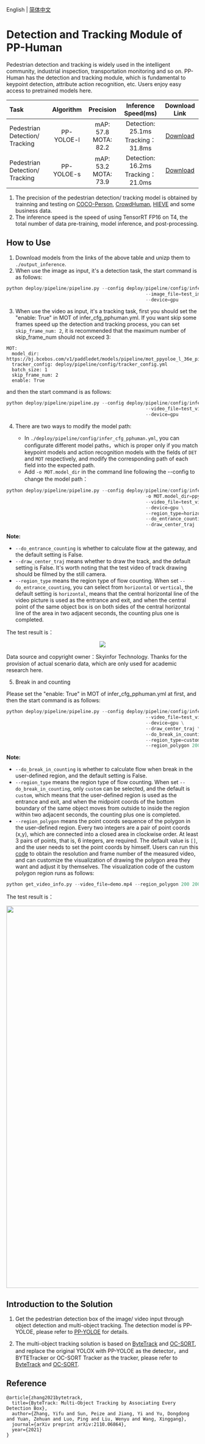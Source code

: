 English | [简体中文](pphuman_mot.md)

# Detection and Tracking Module of PP-Human

Pedestrian detection and tracking is widely used in the intelligent community, industrial inspection, transportation monitoring and so on. PP-Human has the detection and tracking module, which is fundamental to keypoint detection, attribute action recognition, etc. Users enjoy easy access to pretrained models here.

| Task                 | Algorithm | Precision | Inference Speed(ms) | Download Link                                                                               |
|:---------------------|:---------:|:------:|:------:| :---------------------------------------------------------------------------------: |
| Pedestrian Detection/ Tracking    |  PP-YOLOE-l | mAP: 57.8 <br> MOTA: 82.2 | Detection: 25.1ms <br> Tracking：31.8ms | [Download](https://bj.bcebos.com/v1/paddledet/models/pipeline/mot_ppyoloe_l_36e_pipeline.zip) |
| Pedestrian Detection/ Tracking    |  PP-YOLOE-s | mAP: 53.2 <br> MOTA: 73.9 | Detection: 16.2ms <br> Tracking：21.0ms | [Download](https://bj.bcebos.com/v1/paddledet/models/pipeline/mot_ppyoloe_s_36e_pipeline.zip) |

1. The precision of the pedestrian detection/ tracking model is obtained by trainning and testing on [COCO-Person](http://cocodataset.org/), [CrowdHuman](http://www.crowdhuman.org/), [HIEVE](http://humaninevents.org/) and some business data.
2. The inference speed is the speed of using TensorRT FP16 on T4, the total number of data pre-training, model inference, and post-processing.

## How to Use

1. Download models from the links of the above table and unizp them to ```./output_inference```.
2. When use the image as input, it's a detection task, the start command is as follows:
```python
python deploy/pipeline/pipeline.py --config deploy/pipeline/config/infer_cfg_pphuman.yml \
                                                   --image_file=test_image.jpg \
                                                   --device=gpu
```
3. When use the video as input, it's a tracking task, first you should set the "enable: True" in MOT of infer_cfg_pphuman.yml. If you want skip some frames speed up the detection and tracking process, you can set `skip_frame_num: 2`, it is recommended that the maximum number of skip_frame_num should not exceed 3:
```
MOT:
  model_dir: https://bj.bcebos.com/v1/paddledet/models/pipeline/mot_ppyoloe_l_36e_pipeline.zip
  tracker_config: deploy/pipeline/config/tracker_config.yml
  batch_size: 1
  skip_frame_num: 2
  enable: True
```
and then the start command is as follows:
```python
python deploy/pipeline/pipeline.py --config deploy/pipeline/config/infer_cfg_pphuman.yml \
                                                   --video_file=test_video.mp4 \
                                                   --device=gpu
```
4. There are two ways to modify the model path:

     - In `./deploy/pipeline/config/infer_cfg_pphuman.yml`, you can configurate different model paths，which is proper only if you match keypoint models and action recognition models with the fields of `DET` and `MOT` respectively, and modify the corresponding path of each field into the expected path.
    - Add `-o MOT.model_dir` in the command line following the --config to change the model path：

```python
python deploy/pipeline/pipeline.py --config deploy/pipeline/config/infer_cfg_pphuman.yml \
                                                   -o MOT.model_dir=ppyoloe/\
                                                   --video_file=test_video.mp4 \
                                                   --device=gpu \
                                                   --region_type=horizontal \
                                                   --do_entrance_counting \
                                                   --draw_center_traj

```
**Note:**

 - `--do_entrance_counting` is whether to calculate flow at the gateway, and the default setting is False.
 - `--draw_center_traj` means whether to draw the track, and the default setting is False. It's worth noting that the test video of track drawing should be filmed by the still camera.
 - `--region_type` means the region type of flow counting. When set `--do_entrance_counting`, you can select from `horizontal` or `vertical`, the default setting is `horizontal`, means that the central horizontal line of the video picture is used as the entrance and exit, and when the central point of the same object box is on both sides of the central horizontal line of the area in two adjacent seconds, the counting plus one is completed.

The test result is：

<div width="1000" align="center">
  <img src="../images/mot.gif"/>
</div>

Data source and copyright owner：Skyinfor Technology. Thanks for the provision of actual scenario data, which are only used for academic research here.

5. Break in and counting

Please set the "enable: True" in MOT of infer_cfg_pphuman.yml at first, and then the start command is as follows:
```python
python deploy/pipeline/pipeline.py --config deploy/pipeline/config/infer_cfg_pphuman.yml \
                                                   --video_file=test_video.mp4 \
                                                   --device=gpu \
                                                   --draw_center_traj \
                                                   --do_break_in_counting \
                                                   --region_type=custom \
                                                   --region_polygon 200 200 400 200 300 400 100 400
```

**Note:**
 - `--do_break_in_counting` is whether to calculate flow when break in the user-defined region, and the default setting is False.
 - `--region_type` means the region type of flow counting. When set `--do_break_in_counting`, only `custom` can be selected, and the default is `custom`, which means that the user-defined region is used as the entrance and exit, and when the midpoint coords of the bottom boundary of the same object moves from outside to inside the region within two adjacent seconds, the counting plus one is completed.
 - `--region_polygon` means the point coords sequence of the polygon in the user-defined region. Every two integers are a pair of point coords (x,y), which are connected into a closed area in clockwise order. At least 3 pairs of points, that is, 6 integers, are required. The default value is `[]`, and the user needs to set the point coords by himself. Users can run this [code](../../tools/get_video_info.py) to obtain the resolution and frame number of the measured video, and can customize the visualization of drawing the polygon area they want and adjust it by themselves.
 The visualization code of the custom polygon region runs as follows:
 ```python
 python get_video_info.py --video_file=demo.mp4 --region_polygon 200 200 400 200 300 400 100 400
 ```

The test result is：

<div align="center">
  <img src="https://user-images.githubusercontent.com/22989727/178769370-03ab1965-cfd1-401b-9902-82620a06e43c.gif" width='1000'/>
</div>


## Introduction to the Solution

1. Get the pedestrian detection box of the image/ video input through object detection and multi-object tracking. The detection model is PP-YOLOE, please refer to [PP-YOLOE](../../../../configs/ppyoloe) for details.

2. The multi-object tracking solution is based on [ByteTrack](https://arxiv.org/pdf/2110.06864.pdf) and [OC-SORT](https://arxiv.org/pdf/2203.14360.pdf), and replace the original YOLOX with PP-YOLOE as the detector，and BYTETracker or OC-SORT Tracker as the tracker, please refer to [ByteTrack](../../../../configs/mot/bytetrack) and [OC-SORT](../../../../configs/mot/ocsort).

## Reference
```
@article{zhang2021bytetrack,
  title={ByteTrack: Multi-Object Tracking by Associating Every Detection Box},
  author={Zhang, Yifu and Sun, Peize and Jiang, Yi and Yu, Dongdong and Yuan, Zehuan and Luo, Ping and Liu, Wenyu and Wang, Xinggang},
  journal={arXiv preprint arXiv:2110.06864},
  year={2021}
}
```
